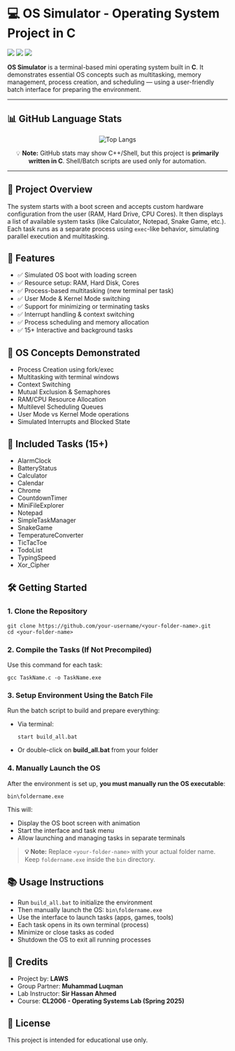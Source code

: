 <!DOCTYPE html>
<html lang="en">
<head>
  <meta charset="UTF-8">
</head>
<body>

<h1>💻 OS Simulator - Operating System Project in C</h1>

<p>
  <img src="https://img.shields.io/badge/C-Language-blue?style=for-the-badge&logo=c" />
  <img src="https://img.shields.io/badge/Shell-Scripts-green?style=for-the-badge&logo=gnu-bash" />
  <img src="https://img.shields.io/badge/Batch-Windows-yellow?style=for-the-badge&logo=windows" />
</p>

<p>
  <strong>OS Simulator</strong> is a terminal-based mini operating system built in <strong>C</strong>. It demonstrates essential OS concepts such as multitasking, memory management, process creation, and scheduling — using a user-friendly batch interface for preparing the environment.
</p>

<hr>

<h2>📊 GitHub Language Stats</h2>
<p align="center">
  <img src="https://github-readme-stats.vercel.app/api/top-langs/?username=AyaanHassanShah&layout=compact&theme=radical&hide=html,css" alt="Top Langs" />
</p>
<p align="center">💡 <strong>Note:</strong> GitHub stats may show C++/Shell, but this project is <strong>primarily written in C</strong>. Shell/Batch scripts are used only for automation.</p>

<hr>

<h2>📜 Project Overview</h2>
<!-- Your original content below remains unchanged -->
<p>
  The system starts with a boot screen and accepts custom hardware configuration from the user (RAM, Hard Drive, CPU Cores). It then displays a list of available system tasks (like Calculator, Notepad, Snake Game, etc.). Each task runs as a separate process using <code>exec</code>-like behavior, simulating parallel execution and multitasking.
</p>

<h2>🚀 Features</h2>
<ul>
  <li>✅ Simulated OS boot with loading screen</li>
  <li>✅ Resource setup: RAM, Hard Disk, Cores</li>
  <li>✅ Process-based multitasking (new terminal per task)</li>
  <li>✅ User Mode & Kernel Mode switching</li>
  <li>✅ Support for minimizing or terminating tasks</li>
  <li>✅ Interrupt handling & context switching</li>
  <li>✅ Process scheduling and memory allocation</li>
  <li>✅ 15+ Interactive and background tasks</li>
</ul>

<h2>🧠 OS Concepts Demonstrated</h2>
<ul>
  <li>Process Creation using fork/exec</li>
  <li>Multitasking with terminal windows</li>
  <li>Context Switching</li>
  <li>Mutual Exclusion & Semaphores</li>
  <li>RAM/CPU Resource Allocation</li>
  <li>Multilevel Scheduling Queues</li>
  <li>User Mode vs Kernel Mode operations</li>
  <li>Simulated Interrupts and Blocked State</li>
</ul>

<h2>📁 Included Tasks (15+)</h2>
<ul>
  <li>AlarmClock</li>
  <li>BatteryStatus</li>
  <li>Calculator</li>
  <li>Calendar</li>
  <li>Chrome</li>
  <li>CountdownTimer</li>
  <li>MiniFileExplorer</li>
  <li>Notepad</li>
  <li>SimpleTaskManager</li>
  <li>SnakeGame</li>
  <li>TemperatureConverter</li>
  <li>TicTacToe</li>
  <li>TodoList</li>
  <li>TypingSpeed</li>
  <li>Xor_Cipher</li>
</ul>

<h2>🛠️ Getting Started</h2>

<h3>1. Clone the Repository</h3>
<pre><code>git clone https://github.com/your-username/&lt;your-folder-name&gt;.git
cd &lt;your-folder-name&gt;
</code></pre>

<h3>2. Compile the Tasks (If Not Precompiled)</h3>
<p>Use this command for each task:</p>
<pre><code>gcc TaskName.c -o TaskName.exe</code></pre>

<h3>3. Setup Environment Using the Batch File</h3>
<p>Run the batch script to build and prepare everything:</p>
<ul>
  <li>Via terminal:
    <pre><code>start build_all.bat</code></pre>
  </li>
  <li>Or double-click on <strong>build_all.bat</strong> from your folder</li>
</ul>

<h3>4. Manually Launch the OS</h3>
<p>
  After the environment is set up, <strong>you must manually run the OS executable</strong>:
</p>
<pre><code>bin\foldername.exe</code></pre>

<p>This will:</p>
<ul>
  <li>Display the OS boot screen with animation</li>
  <li>Start the interface and task menu</li>
  <li>Allow launching and managing tasks in separate terminals</li>
</ul>

<blockquote><strong>💡 Note:</strong> Replace <code>&lt;your-folder-name&gt;</code> with your actual folder name. Keep <code>foldername.exe</code> inside the <code>bin</code> directory.</blockquote>

<h2>📚 Usage Instructions</h2>
<ul>
  <li>Run <code>build_all.bat</code> to initialize the environment</li>
  <li>Then manually launch the OS: <code>bin\foldername.exe</code></li>
  <li>Use the interface to launch tasks (apps, games, tools)</li>
  <li>Each task opens in its own terminal (process)</li>
  <li>Minimize or close tasks as coded</li>
  <li>Shutdown the OS to exit all running processes</li>
</ul>

<h2>🙌 Credits</h2>
<ul>
  <li>Project by: <strong>LAWS</strong></li>
  <li>Group Partner: <strong>Muhammad Luqman</strong></li>
  <li>Lab Instructor: <strong>Sir Hassan Ahmed</strong></li>
  <li>Course: <strong>CL2006 - Operating Systems Lab (Spring 2025)</strong></li>
</ul>

<h2>📌 License</h2>
<p>This project is intended for educational use only.</p>

</body>
</html>
